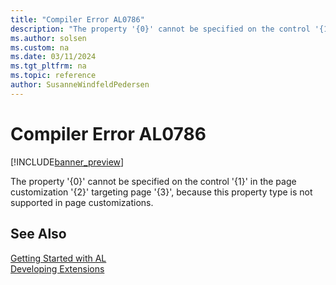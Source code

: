```yaml
---
title: "Compiler Error AL0786"
description: "The property '{0}' cannot be specified on the control '{1}' in the page customization '{2}' targeting page '{3}', because this property type is not supported in page customizations."
ms.author: solsen
ms.custom: na
ms.date: 03/11/2024
ms.tgt_pltfrm: na
ms.topic: reference
author: SusanneWindfeldPedersen
---
```

[//]: # (START>DO_NOT_EDIT)
[//]: # (IMPORTANT:Do not edit any of the content between here and the END>DO_NOT_EDIT.)
[//]: # (Any modifications should be made in the .xml files in the ModernDev repo.)
# Compiler Error AL0786

[!INCLUDE[banner_preview](../includes/banner_preview.md)]

The property '{0}' cannot be specified on the control '{1}' in the page customization '{2}' targeting page '{3}', because this property type is not supported in page customizations.


[//]: # (IMPORTANT: END>DO_NOT_EDIT)
## See Also  
[Getting Started with AL](../devenv-get-started.md)  
[Developing Extensions](../devenv-dev-overview.md)  